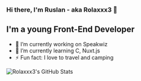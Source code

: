 ### Hi there, I'm Ruslan - aka Rolaxxx3 👋

## I'm a young Front-End Developer

- 🔭 I’m currently working on Speakwiz
- 🌱 I’m currently learning C, Nuxt.js
- ⚡ Fun fact: I love to travel and camping

<img align="left" alt="Rolaxxx3's GitHub Stats" src="https://github-readme-stats-git-master.rolaxxx3.vercel.app/api?username=rolaxxx3&show_icons=true" />